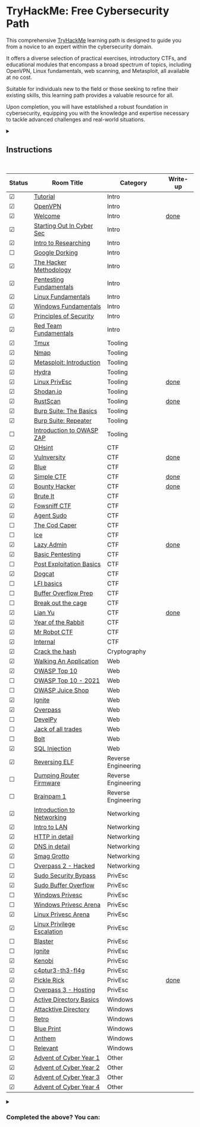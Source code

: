 # TryHackMe: Free Cybersecurity Path

This comprehensive [TryHackMe](https://tryhackme.com) learning path is designed to guide you from a novice to an expert within the cybersecurity domain. 

It offers a diverse selection of practical exercises, introductory CTFs, and educational modules that encompass a broad spectrum of topics, including OpenVPN, Linux fundamentals, web scanning, and Metasploit, all available at no cost.

Suitable for individuals new to the field or those seeking to refine their existing skills, this learning path provides a valuable resource for all.

Upon completion, you will have established a robust foundation in cybersecurity, equipping you with the knowledge and expertise necessary to tackle advanced challenges and real-world situations.

<details>
  <summary>
    <h2>Instructions</h2>
  </summary>

  You can find instructions on how to use this repository at [INSTRUCTIONS.md](/INSTRUCTIONS.md).
</details>

<br/>

<!-- ☐ -->
<!-- ☑ -->

| Status | Room Title                                                                    | Category            | Write-up                                 |
| ---    | ---                                                                           | ---                 | ---                                      |
| ☑      | [Tutorial](https://tryhackme.com/room/tutorial)                               | Intro               |                                          |
| ☑      | [OpenVPN](https://tryhackme.com/room/openvpn)                                 | Intro               |                                          |
| ☑      | [Welcome](https://tryhackme.com/jr/welcome)                                   | Intro               | [done](write-ups/level1/Welcome)         |
| ☑      | [Starting Out In Cyber Sec](https://tryhackme.com/room/startingoutincybersec) | Intro               |                                          |
| ☑      | [Intro to Researching](https://tryhackme.com/room/introtoresearch)            | Intro               |                                          |
| ☐      | [Google Dorking](https://tryhackme.com/room/googledorking)                    | Intro               |                                          |
| ☑      | [The Hacker Methodology](https://tryhackme.com/room/hackermethodology)        | Intro               |                                          |
| ☑      | [Pentesting Fundamentals](https://tryhackme.com/room/pentestingfundamentals)  | Intro               |                                          |
| ☑      | [Linux Fundamentals](https://tryhackme.com/module/linux-fundamentals)         | Intro               |                                          |
| ☑      | [Windows Fundamentals](https://tryhackme.com/module/windows-fundamentals)     | Intro               |                                          |
| ☑      | [Principles of Security](https://tryhackme.com/room/principlesofsecurity)     | Intro               |                                          |
| ☑      | [Red Team Fundamentals](https://tryhackme.com/room/redteamfundamentals)       | Intro               |                                          |
| ☑      | [Tmux](https://tryhackme.com/room/rptmux)                                     | Tooling             |                                          |
| ☑      | [Nmap](https://tryhackme.com/room/furthernmap)                                | Tooling             |                                          |
| ☑      | [Metasploit: Introduction](https://tryhackme.com/room/metasploitintro)        | Tooling             |                                          |
| ☑      | [Hydra](https://tryhackme.com/room/hydra)                                     | Tooling             |                                          |
| ☑      | [Linux PrivEsc](https://tryhackme.com/room/linuxprivesc)                      | Tooling             | [done](write-ups/level2/Linux%20PrivEsc) |
| ☑      | [Shodan.io](https://tryhackme.com/room/shodan)                                | Tooling             |                                          |
| ☑      | [RustScan](https://tryhackme.com/room/rustscan)                               | Tooling             | [done](write-ups/level2/RustScan)        |
| ☑      | [Burp Suite: The Basics](https://tryhackme.com/room/burpsuitebasics)          | Tooling             |                                          |
| ☑      | [Burp Suite: Repeater](https://tryhackme.com/room/burpsuiterepeater)          | Tooling             |                                          |
| ☐      | [Introduction to OWASP ZAP](https://tryhackme.com/room/learnowaspzap)         | Tooling             |                                          |
| ☑      | [OHsint](https://tryhackme.com/room/ohsint)                                   | CTF                 |                                          |
| ☑      | [Vulnversity](https://tryhackme.com/room/vulnversity)                         | CTF                 | [done](write-ups/level2/Vulnversity)     |
| ☑      | [Blue](https://tryhackme.com/room/blue)                                       | CTF                 |                                          |
| ☑      | [Simple CTF](https://tryhackme.com/room/easyctf)                              | CTF                 | [done](write-ups/level2/Simple%20CTF)    |
| ☑      | [Bounty Hacker](https://tryhackme.com/room/cowboyhacker)                      | CTF                 | [done](write-ups/level2/Bounty%20Hacker) |
| ☑      | [Brute It](https://tryhackme.com/room/bruteit)                                | CTF                 |                                          |
| ☑      | [Fowsniff CTF](https://tryhackme.com/room/ctf)                                | CTF                 |                                          |
| ☑      | [Agent Sudo](https://tryhackme.com/room/agentsudoctf)                         | CTF                 |                                          |
| ☐      | [The Cod Caper](https://tryhackme.com/room/thecodcaper)                       | CTF                 |                                          |
| ☐      | [Ice](https://tryhackme.com/room/ice)                                         | CTF                 |                                          |
| ☑      | [Lazy Admin](https://tryhackme.com/room/lazyadmin)                            | CTF                 | [done](write-ups/level3/Lazy%20Admin)    |
| ☑      | [Basic Pentesting](https://tryhackme.com/room/basicpentestingjt)              | CTF                 |                                          |
| ☐      | [Post Exploitation Basics](https://tryhackme.com/room/postexploit)            | CTF                 |                                          |
| ☑      | [Dogcat](https://tryhackme.com/room/dogcat)                                   | CTF                 |                                          |
| ☐      | [LFI basics](https://tryhackme.com/room/lfibasics)                            | CTF                 |                                          |
| ☐      | [Buffer Overflow Prep](https://tryhackme.com/room/bufferoverflowprep)         | CTF                 |                                          |
| ☐      | [Break out the cage](https://tryhackme.com/room/breakoutthecage1)             | CTF                 |                                          |
| ☑      | [Lian Yu](https://tryhackme.com/room/lianyu)                                  | CTF                 | [done](write-ups/level8/Lian%20Yu)       |
| ☑      | [Year of the Rabbit](https://tryhackme.com/room/yearoftherabbit)              | CTF                 |                                          |
| ☑      | [Mr Robot CTF](https://tryhackme.com/room/mrrobot)                            | CTF                 |                                          |
| ☑      | [Internal](https://tryhackme.com/room/internal)                               | CTF                 |                                          |
| ☑      | [Crack the hash](https://tryhackme.com/room/crackthehash)                     | Cryptography        |                                          |
| ☑      | [Walking An Application](https://tryhackme.com/room/walkinganapplication)     | Web                 |                                          |
| ☑      | [OWASP Top 10](https://tryhackme.com/room/owasptop10)                         | Web                 |                                          |
| ☐      | [OWASP Top 10 - 2021](https://tryhackme.com/room/owasptop102021)              | Web                 |                                          |
| ☐      | [OWASP Juice Shop](https://tryhackme.com/room/owaspjuiceshop)                 | Web                 |                                          |
| ☑      | [Ignite](https://tryhackme.com/room/ignite)                                   | Web                 |                                          |
| ☑      | [Overpass](https://tryhackme.com/room/overpass)                               | Web                 |                                          |
| ☐      | [DevelPy](https://tryhackme.com/room/bsidesgtdevelpy)                         | Web                 |                                          |
| ☐      | [Jack of all trades](https://tryhackme.com/room/jackofalltrades)              | Web                 |                                          |
| ☐      | [Bolt](https://tryhackme.com/room/bolt)                                       | Web                 |                                          |
| ☑      | [SQL Injection](https://tryhackme.com/room/sqlinjectionlm)                    | Web                 |                                          |
| ☑      | [Reversing ELF](https://tryhackme.com/room/reverselfiles)                     | Reverse Engineering |                                          |
| ☐      | [Dumping Router Firmware](https://tryhackme.com/room/rfirmware)               | Reverse Engineering |                                          |
| ☐      | [Brainpam 1](https://tryhackme.com/room/brainpan)                             | Reverse Engineering |                                          |
| ☑      | [Introduction to Networking](https://tryhackme.com/room/introtonetworking)    | Networking          |                                          |
| ☑      | [Intro to LAN](https://tryhackme.com/room/introtolan)                         | Networking          |                                          |
| ☑      | [HTTP in detail](https://tryhackme.com/room/httpindetail)                     | Networking          |                                          |
| ☑      | [DNS in detail](https://tryhackme.com/room/dnsindetail)                       | Networking          |                                          |
| ☑      | [Smag Grotto](https://tryhackme.com/room/smaggrotto)                          | Networking          |                                          |
| ☐      | [Overpass 2 - Hacked](https://tryhackme.com/room/overpass2hacked)             | Networking          |                                          |
| ☑      | [Sudo Security Bypass](https://tryhackme.com/room/sudovulnsbypass)            | PrivEsc             |                                          |
| ☑      | [Sudo Buffer Overflow](https://tryhackme.com/room/sudovulnsbof)               | PrivEsc             |                                          |
| ☐      | [Windows Privesc](https://tryhackme.com/room/windows10privesc)                | PrivEsc             |                                          |
| ☐      | [Windows Privesc Arena](https://tryhackme.com/room/windowsprivescarena)       | PrivEsc             |                                          |
| ☑      | [Linux Privesc Arena](https://tryhackme.com/room/linuxprivescarena)           | PrivEsc             |                                          |
| ☑      | [Linux Privilege Escalation](https://tryhackme.com/room/linprivesc)           | PrivEsc             |                                          |
| ☐      | [Blaster](https://tryhackme.com/room/blaster)                                 | PrivEsc             |                                          |
| ☐      | [Ignite](https://tryhackme.com/room/ignite)                                   | PrivEsc             |                                          |
| ☑      | [Kenobi](https://tryhackme.com/room/kenobi)                                   | PrivEsc             |                                          |
| ☑      | [c4ptur3-th3-fl4g](https://tryhackme.com/room/c4ptur3th3fl4g)                 | PrivEsc             |                                          |
| ☑      | [Pickle Rick](https://tryhackme.com/room/picklerick)                          | PrivEsc             | [done](write-ups/level7/Pickle%20Rick)   |
| ☐      | [Overpass 3 - Hosting](https://tryhackme.com/room/overpass3hosting)           | PrivEsc             |                                          |
| ☐      | [Active Directory Basics](https://tryhackme.com/room/winadbasics)             | Windows             |                                          |
| ☐      | [Attacktive Directory](https://tryhackme.com/room/attacktivedirectory)        | Windows             |                                          |
| ☐      | [Retro](https://tryhackme.com/room/retro)                                     | Windows             |                                          |
| ☐      | [Blue Print](https://tryhackme.com/room/blueprint)                            | Windows             |                                          |
| ☐      | [Anthem](https://tryhackme.com/room/anthem)                                   | Windows             |                                          |
| ☐      | [Relevant](https://tryhackme.com/room/relevant)                               | Windows             |                                          |
| ☑      | [Advent of Cyber Year 1](https://tryhackme.com/room/25daysofchristmas)        | Other               |                                          |
| ☑      | [Advent of Cyber Year 2](https://tryhackme.com/room/adventofcyber2)           | Other               |                                          |
| ☑      | [Advent of Cyber Year 3](https://tryhackme.com/room/adventofcyber3)           | Other               |                                          |
| ☑      | [Advent of Cyber Year 4](https://tryhackme.com/room/adventofcyber4)           | Other               |                                          |

<!-- Rooms that where made private: -->
<!-- | ☑      | [Crash Course Pentesting](https://tryhackme.com/room/ccpentesting)       | Intro               |                                          | -->
<!-- | ☐      | [Sublist3r](https://tryhackme.com/room/rpsublist3r)                      | Tooling             |                                          | -->
<!-- | ☐      | [Web Scanning](https://tryhackme.com/room/rpwebscanning)                 | Tooling             |                                          | -->
<!-- | ☐      | [Intro to x86 64](https://tryhackme.com/room/introtox8664)               | Reverse Engineering |                                          | -->
<!-- | ☐      | [CC Ghidra](https://tryhackme.com/room/ccghidra)                         | Reverse Engineering |                                          | -->
<!-- | ☐      | [CC Radare2](https://tryhackme.com/room/ccradare2)                       | Reverse Engineering |                                          | -->
<!-- | ☐      | [CC Steganography](https://tryhackme.com/room/ccstego)                   | Reverse Engineering |                                          | -->
<!-- | ☐      | [Reverse Engineering](https://tryhackme.com/room/reverseengineering)     | Reverse Engineering |                                          | -->

<details>
  <summary>
    <h3>Completed the above? You can:</h3>
  </summary>
  
  - Subscribe to TryHackMe to get paths featuring subscriber-only rooms.
  - New challenge rooms are released weekly, have a go at them before the write-ups come out!
  - Keep a list of engaging CTFs and do them.
  - Sign up to other platforms such as [CTF time](https://ctftime.org/) and take part in competitive CTFs.
  - Start a blog with writeups of new rooms.
  - Create your challenge rooms for TryHackMe.
  - Did you like reverse engineering? How about Windows? Or perhaps PrivEsc? You can specialize in one area if you like it. Just search for rooms with that on TryHackMe, or ask in the Discord/Forums/Sub-reddit "I liked X and want to do more".
</details>


